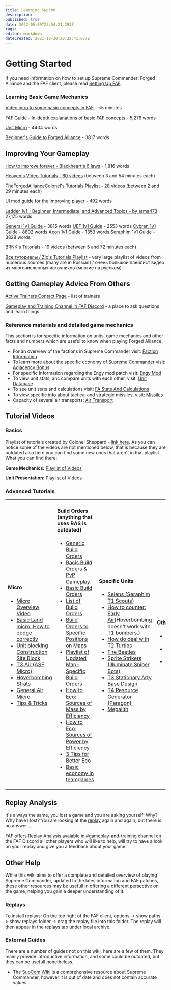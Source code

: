 ```yaml
---
title: Learning Supcom
description: 
published: true
date: 2022-05-09T23:54:21.293Z
tags: 
editor: markdown
dateCreated: 2021-12-30T20:32:41.077Z
---
```


# Getting Started

If you need information on how to set up Supreme Commander: Forged Alliance and the FAF client, please read [Setting Up FAF](/FAQ/Client-Setup).

### Learning Basic Game Mechanics

[Video intro to some basic concepts in FAF](https://youtu.be/Nks9loE96ok) - <5 minutes

[FAF Guide - In-depth explanations of basic FAF concepts](https://docs.google.com/document/d/13S4nBDfcBK4WmFtykXGKNmvIPe9L2nbiriISpHNgE4U) - 5,276 words

[Unit Micro](/Learning/Unit-Micro) - 4404 words

[Beginner's Guide to Forged Alliance](/Learning/Beginners-Guide-to-Forged-Alliance) - 3817 words

## Improving Your Gameplay

[How to improve forever - Blackheart's 6 laws](https://forum.faforever.com/topic/1222/how-to-improve-forever-6-laws?_=1625166213365) - 1,816 words

[Heaven's Video Tutorials - 60 videos](https://www.youtube.com/playlist?list=PLxH0oefiZR_VrY6qtvv4iIHfn6i6ipnaS) (between 3 and 54 minutes each)

[TheForgedAllianceColonel's Tutorials Playlist](https://www.youtube.com/playlist?list=PLWe0mYs3ObwL36zemynMh5G4b-3s5vol0) - 28 videos (between 2 and 29 minutes each)

[UI mod guide for the improving player](https://forum.faforever.com/topic/1186/ui-mod-guide-for-the-improving-player) - 492 words

[Ladder 1v1 - Beginner, Intermediate, and Advanced Topics - by arma473](https://forum.faforever.com/topic/766/ladder-1v1-beginner-intermediate-and-advanced-topics-by-arma473) - 27,175 words

[General 1v1 Guide](/Learning/General-1v1-Guide) - 3815 words
[UEF 1v1 Guide](/Learning/UEF-1v1-Guide) - 2553 words
[Cybran 1v1 Guide](/Learning/Cybran-1v1-Guide) - 8802 words
[Aeon 1v1 Guide](/Learning/Aeon-1v1-Guide) - 1353 words
[Seraphim 1v1 Guide](/Learning/Seraphim-1v1-Guide) - 3828 words

[BRNK's Tutorials](https://www.youtube.com/playlist?list=PL8njGw0L9GCMmWuVXUix1t_0rQ5phYRU1) - 19 videos (between 5 and 72 minutes each)

[Все туториалы / Zlo's Tutorials Playlist](https://www.youtube.com/playlist?list=PLIwKk1Z5BqbwN9QgYjoY2YUvtpOgIeOlr) - very large playlist of videos from numerous sources (many are in Russian) / очень большой плейлист видео из многочисленных источников (многие на русском)

## Getting Gameplay Advice From Others

[Active Trainers Contact Page](https://forum.faforever.com/topic/1112/active-trainers-contact-page?_=1625168761049) - list of trainers

[Gameplay and Training Channel in FAF Discord](https://discord.gg/VzZgSZFwuX) - a place to ask questions and learn things

### Reference materials and detailed game mechanics
This section is for specific information on units, game mechanics and other facts and numbers which are useful to know when playing Forged Alliance.
- For an overview of the factions in Supreme Commander visit: [Faction Information](/Learning/Faction-Information)
- To learn more about the specific economy of Supreme Commander visit: [Adjacency Bonus](/Learning/Adjacency-Bonus)
- For specific Information regarding the Engy mod patch visit: [Engy Mod](/Game-Modifications-(Mods)#engy-mod)
- To view unit stats, anc compare units with each other, visit: [Unit Database](/Unit-Database)
- To see unit stats and calculations visit: [FA Stats And Calculations](/Learning/FA-Stats-And-Calculations)
- To view specific info about tactical and strategic missiles, visit: [Missiles](/Learning/Missiles)
- Capacity of several air transports: [Air Transport](/Learning/Air-Transport)

## Tutorial Videos

### Basics

Playlist of tutorials created by Colonel Sheppard - [link here](http://www.youtube.com/playlist?list=PLWe0mYs3ObwL36zemynMh5G4b-3s5vol0).
As you can notice some of the videos are not mentioned below, that is because they are outdated also here you can find some new ones that aren't in that playlist. What you can find there:

**Game Mechanics:** [Playlist of Videos](https://youtube.com/playlist?list=PL0nxuIUIjpFtqrviMFar6WIi3aUYbH_JW)

**Unit Presentation:** [Playlist of Videos](https://youtube.com/playlist?list=PL0nxuIUIjpFvick5J104tWlbRyTBLGDXn)

### Advanced Tutorials

<table>
<tbody>
<tr class="odd">
<td><h4 id="micro">Micro</h4>
<ul>
<li><a href="https://www.youtube.com/watch?v=bgdtF63mkvA&amp;list=PLxH0oefiZR_VrY6qtvv4iIHfn6i6ipnaS&amp;index=4">Micro Overview Video</a></li>
<li><a href="https://www.youtube.com/watch?v=OFfThjfIC30">Basic Land micro: How to dodge correctly</a></li>
<li><a href="https://www.youtube.com/watch?v=7MVmqyORsKI">Unit blocking</a> <a href="https://www.youtube.com/watch?v=Llm1HHmJp9E&amp;list=PLxH0oefiZR_W8xpoGh3DbGQH9_ezdV3B-&amp;index=1">Construction Site Block</a></li>
<li><a href="https://www.youtube.com/watch?v=nJM8OZYllq4">T3 Air (ASF Micro)</a></li>
<li><a href="https://youtu.be/dkDQd5EsvdA">Hoverbombing Strats</a></li>
<li><a href="https://youtu.be/w7VSbf_Lxmw?t=2m20s">General Air Micro</a></li>
<li><a href="https://www.youtube.com/watch?v=H5fLQ9quSXw">Tips &amp; Tricks</a></li>
</ul></td>
<td><h4 id="build_orders_anything_that_uses_ras_is_outdated">Build Orders (anything that uses RAS is outdated)</h4>
<ul>
<li><a href="https://www.youtube.com/watch?v=_6uE1-xS2uk">Generic Build Orders</a></li>
<li><a href="https://www.youtube.com/watch?v=ozRcglfzicU">Bacis Build Orders &amp; PvP Gameplay</a></li>
<li><a href="https://www.youtube.com/watch?v=u_m53YcP9OA">Basic Build Orders</a></li>
<li><a href="https://www.youtube.com/user/praisegugleourmaster/videos?query=build">List of Build Orders</a></li>
<li><a href="http://forums.faforever.com/forums//viewtopic.php?f=40&amp;t=9136">Build Orders to Specific Positions on Maps</a></li>
<li><a href="https://www.youtube.com/watch?v=TYwZf14xKEk&amp;list=PLxH0oefiZR_UssM3V9gTcI2WXdDo47yTm&amp;index=1">Playlist of Updated Map-Specific Build Orders</a></li>
<li><a href="https://www.youtube.com/watch?v=h-GzOhDQwA8&amp;list=PLxH0oefiZR_VrY6qtvv4iIHfn6i6ipnaS&amp;index=12">How to Eco: Sources of Mass by Efficiency</a></li>
<li><a href="https://www.youtube.com/watch?v=P0qtOfPcBfg">How to Eco: Sources of Power by Efficiency</a></li>
<li><a href="https://www.youtube.com/watch?v=lvRYxvk6EzE&amp;list=PLxH0oefiZR_VrY6qtvv4iIHfn6i6ipnaS&amp;index=13">3 Tips for Better Eco</a></li>
<li><a href="http://www.youtube.com/watch?v=esvZ3_WdGKw">Basic economy in teamgames</a></li>
</ul></td>
<td><h4 id="specific_units">Specific Units</h4>
<ul>
<li><a href="https://www.youtube.com/watch?v=V-blUZq8Jts">Selens (Seraphim T1 Scouts)</a></li>
<li><a href="https://www.youtube.com/watch?v=tzv7nOH-IrY">How to counter: Early Air</a>(Hoverbombing doesn't work with T1 bombers.)</li>
<li><a href="https://www.youtube.com/watch?v=TMosOhCkf-g">How do deal with T2 Turtles</a></li>
<li><a href="https://youtu.be/6JKtn5oB2ag">Fire Beetles</a></li>
<li><a href="https://www.youtube.com/watch?v=xcYBCiTfO0w&amp;list=PLxH0oefiZR_UXQrC_3xswDypNDF0_2kyH&amp;index=2">Sprite Strikers (Illuminate Sniper Bots)</a></li>
<li><a href="https://www.youtube.com/watch?v=xjSVmgvq_kw&amp;list=PLxH0oefiZR_UXQrC_3xswDypNDF0_2kyH&amp;index=1">T3 Stationary Arty Base Design</a></li>
<li><a href="https://www.youtube.com/watch?v=GYFKmWY_Xps&amp;list=PLxH0oefiZR_UXQrC_3xswDypNDF0_2kyH&amp;index=3">T4 Resource Generator (Paragon)</a></li>
<li><a href="https://www.youtube.com/watch?v=e9jGeqc2Cpg">Megalith</a></li>
</ul></td>
<td><h4 id="other">Other</h4>
<ul>
<li><a href="https://www.youtube.com/watch?v=yXOVsI-I5P8&amp;list=PLxH0oefiZR_VrY6qtvv4iIHfn6i6ipnaS&amp;index=3">Map Control</a></li>
<li><a href="https://www.youtube.com/watch?v=Z05hNoPpE_A">Self Destruct</a></li>
<li><a href="https://www.youtube.com/watch?v=m22CnQ90m6M">TML Blocking</a></li>
</ul></td>
</tr>
</tbody>
</table>

## Replay Analysis

It's always the same, you lost a game and you are asking yourself: Why? Why have I lost? You are looking at the [replay](/Replays-&-Live-Games) again and again, but there is no answer ...

FAF offers Replay Analysis avalable in #gameplay-and-training channel on the FAF Discord all other players who will like to help, will try to have a look on your replay and give you a feedback about your game.

## Other Help

While this wiki aims to offer a complete and detailed overview of
playing Supreme Commander, updated to the lates information and FAF
patches, these other resources may be usefull in offering a different
persective on the game, helping you gain a deeper understanding of it.


### Replays
To install replays: On the top right of the FAF client, options ->     show paths -> show replays folder -> drag the replay file into this     folder. The replay will then appear in the replays tab under local     archive.

### External Guides

There are a number of guides not on this wiki, here are a few of them.
They mainly provide introductive information, and some could be
outdated, but they can be usefull nonetheless.

- The [SupCom Wiki](http://supcom.wikia.com/wiki/Main_Page) is a comprehensive resource about Supreme Commander, however it is out of date and does not contain accurate values.